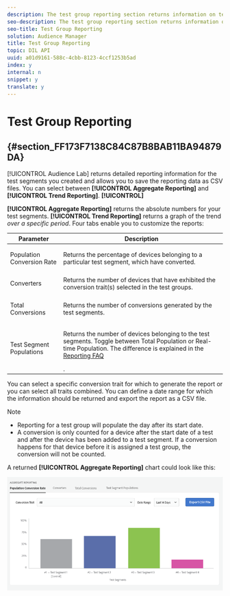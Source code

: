 ```yaml
---
description: The test group reporting section returns information on test group conversions, allowing an easy comparison of test segment efficacy. Numerous filters and dimensions are available for data visualization.
seo-description: The test group reporting section returns information on test group conversions, allowing an easy comparison of test segment efficacy. Numerous filters and dimensions are available for data visualization.
seo-title: Test Group Reporting
solution: Audience Manager
title: Test Group Reporting
topic: DIL API
uuid: a01d9161-588c-4cbb-8123-4ccf1253b5ad
index: y
internal: n
snippet: y
translate: y
---
```


# Test Group Reporting


##  {#section_FF173F7138C84C87B8BAB11BA94879DA}

[!UICONTROL  Audience Lab] returns detailed reporting information for the test segments you created and allows you to save the reporting data as CSV files. You can select between **[!UICONTROL  Aggregate Reporting]** and **[!UICONTROL  Trend Reporting]**. **[!UICONTROL]**

**[!UICONTROL  Aggregate Reporting]** returns the absolute numbers for your test segments. **[!UICONTROL  Trend Reporting]** returns a graph of the trend *over a specific period*. Four tabs enable you to customize the reports: 



<table id="table_446384AE9A36408A9C570CB7DB72C3D6"> 
 <thead> 
  <tr> 
   <th colname="col1" class="entry"> Parameter </th> 
   <th colname="col2" class="entry"> Description </th> 
  </tr> 
 </thead>
 <tbody> 
  <tr> 
   <td colname="col1"> <p> <span class="uicontrol"> Population Conversion Rate</span> </p> </td> 
   <td colname="col2"> <p>Returns the percentage of devices belonging to a particular test segment, which have converted. </p> </td> 
  </tr> 
  <tr> 
   <td colname="col1"> <p> <span class="uicontrol"> Converters</span> </p> </td> 
   <td colname="col2"> Returns the number of devices that have exhibited the conversion trait(s) selected in the test groups. </td> 
  </tr> 
  <tr> 
   <td colname="col1"> <p> <span class="uicontrol"> Total Conversions</span> </p> </td> 
   <td colname="col2"> <p>Returns the number of conversions generated by the test segments. </p> </td> 
  </tr> 
  <tr> 
   <td colname="col1"> <p> <span class="uicontrol"> Test Segment Populations</span> </p> </td> 
   <td colname="col2"> <p>Returns the number of devices belonging to the test segments. Toggle between <span class="uicontrol"> Total Population</span> or <span class="uicontrol"> Real-time Population</span>. The difference is explained in the <a href="../../c_aam_faq_intro/faq_reports.md#concept_8722EA8154E1416CB334FF37E2E955C4" format="dita" scope="local"> Reporting FAQ</a></p> . </td> 
  </tr> 
 </tbody> 
</table>

You can select a specific conversion trait for which to generate the report or you can select all traits combined. You can define a date range for which the information should be returned and export the report as a CSV file. 


>[!NOTE]
>
>
>* Reporting for a test group will populate the day after its start date.
>* A conversion is only counted for a device after the start date of a test and after the device has been added to a test segment. If a conversion happens for that device before it is assigned a test group, the conversion will not be counted.




A returned **[!UICONTROL  Aggregate Reporting]** chart could look like this: 

![](assets/aggregate-reporting.PNG) 
